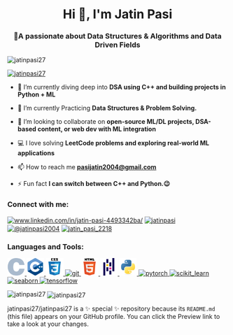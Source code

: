 
<h1 align="center">Hi 👋, I'm Jatin Pasi</h1>
<h3 align="center">👀A passionate about Data Structures & Algorithms and Data Driven Fields</h3>

<p align="left"> <img src="https://komarev.com/ghpvc/?username=jatinpasi27&label=Profile%20views&color=0e75b6&style=flat" alt="jatinpasi27" /> </p>

<p align="left"> <a href="https://github.com/ryo-ma/github-profile-trophy"><img src="https://github-profile-trophy.vercel.app/?username=jatinpasi27" alt="jatinpasi27" /></a> </p>

- 🌱 I’m currently diving deep into **DSA using C++ and building projects in Python + ML**

- 🌱 I’m currently Practicing **Data Structures & Problem Solving.**

- 👯 I’m looking to collaborate on **open-source ML/DL projects, DSA-based content, or web dev with ML integration**

- 💻 I love solving **LeetCode problems and exploring real-world ML applications**

- 📫 How to reach me **pasijatin2004@gmail.com**

- ⚡ Fun fact **I can switch between C++ and Python.😉**

<h3 align="left">Connect with me:</h3>
<p align="left">
<a href="https://linkedin.com/in/www.linkedin.com/in/jatin-pasi-4493342ba/" target="blank"><img align="center" src="https://raw.githubusercontent.com/rahuldkjain/github-profile-readme-generator/master/src/images/icons/Social/linked-in-alt.svg" alt="www.linkedin.com/in/jatin-pasi-4493342ba/" height="30" width="40" /></a>
<a href="https://kaggle.com/jatinpasi" target="blank"><img align="center" src="https://raw.githubusercontent.com/rahuldkjain/github-profile-readme-generator/master/src/images/icons/Social/kaggle.svg" alt="jatinpasi" height="30" width="40" /></a>
<a href="https://www.hackerrank.com/@jatinpasi2004" target="blank"><img align="center" src="https://raw.githubusercontent.com/rahuldkjain/github-profile-readme-generator/master/src/images/icons/Social/hackerrank.svg" alt="@jatinpasi2004" height="30" width="40" /></a>
<a href="https://www.leetcode.com/jatin_pasi_2218" target="blank"><img align="center" src="https://raw.githubusercontent.com/rahuldkjain/github-profile-readme-generator/master/src/images/icons/Social/leet-code.svg" alt="jatin_pasi_2218" height="30" width="40" /></a>
</p>

<h3 align="left">Languages and Tools:</h3>
<p align="left"> <a href="https://www.cprogramming.com/" target="_blank" rel="noreferrer"> <img src="https://raw.githubusercontent.com/devicons/devicon/master/icons/c/c-original.svg" alt="c" width="40" height="40"/> </a> <a href="https://www.w3schools.com/cpp/" target="_blank" rel="noreferrer"> <img src="https://raw.githubusercontent.com/devicons/devicon/master/icons/cplusplus/cplusplus-original.svg" alt="cplusplus" width="40" height="40"/> </a> <a href="https://www.w3schools.com/css/" target="_blank" rel="noreferrer"> <img src="https://raw.githubusercontent.com/devicons/devicon/master/icons/css3/css3-original-wordmark.svg" alt="css3" width="40" height="40"/> </a> <a href="https://git-scm.com/" target="_blank" rel="noreferrer"> <img src="https://www.vectorlogo.zone/logos/git-scm/git-scm-icon.svg" alt="git" width="40" height="40"/> </a> <a href="https://www.w3.org/html/" target="_blank" rel="noreferrer"> <img src="https://raw.githubusercontent.com/devicons/devicon/master/icons/html5/html5-original-wordmark.svg" alt="html5" width="40" height="40"/> </a> <a href="https://pandas.pydata.org/" target="_blank" rel="noreferrer"> <img src="https://raw.githubusercontent.com/devicons/devicon/2ae2a900d2f041da66e950e4d48052658d850630/icons/pandas/pandas-original.svg" alt="pandas" width="40" height="40"/> </a> <a href="https://www.python.org" target="_blank" rel="noreferrer"> <img src="https://raw.githubusercontent.com/devicons/devicon/master/icons/python/python-original.svg" alt="python" width="40" height="40"/> </a> <a href="https://pytorch.org/" target="_blank" rel="noreferrer"> <img src="https://www.vectorlogo.zone/logos/pytorch/pytorch-icon.svg" alt="pytorch" width="40" height="40"/> </a> <a href="https://scikit-learn.org/" target="_blank" rel="noreferrer"> <img src="https://upload.wikimedia.org/wikipedia/commons/0/05/Scikit_learn_logo_small.svg" alt="scikit_learn" width="40" height="40"/> </a> <a href="https://seaborn.pydata.org/" target="_blank" rel="noreferrer"> <img src="https://seaborn.pydata.org/_images/logo-mark-lightbg.svg" alt="seaborn" width="40" height="40"/> </a> <a href="https://www.tensorflow.org" target="_blank" rel="noreferrer"> <img src="https://www.vectorlogo.zone/logos/tensorflow/tensorflow-icon.svg" alt="tensorflow" width="40" height="40"/> </a> </p>

<p><img align="left" src="https://github-readme-stats.vercel.app/api/top-langs?username=jatinpasi27&show_icons=true&locale=en&layout=compact" alt="jatinpasi27" /></p>

<p>&nbsp;<img align="center" src="https://github-readme-stats.vercel.app/api?username=jatinpasi27&show_icons=true&locale=en" alt="jatinpasi27" /></p>

jatinpasi27/jatinpasi27 is a ✨ special ✨ repository because its `README.md` (this file) appears on your GitHub profile.
You can click the Preview link to take a look at your changes.

